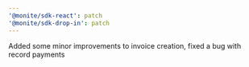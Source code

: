 ```yaml
---
'@monite/sdk-react': patch
'@monite/sdk-drop-in': patch
---
```


Added some minor improvements to invoice creation, fixed a bug with record payments
